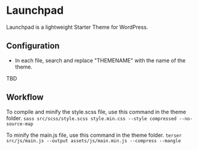 # Launchpad
Launchpad is a lightweight Starter Theme for WordPress.


## Configuration

- In each file, search and replace "THEMENAME" with the name of the theme.

TBD


## Workflow

To compile and minify the style.scss file, use this command in the theme folder.
```sass src/scss/style.scss style.min.css --style compressed --no-source-map```

To minify the main.js file, use this command in the theme folder.
```terser src/js/main.js --output assets/js/main.min.js --compress --mangle```
